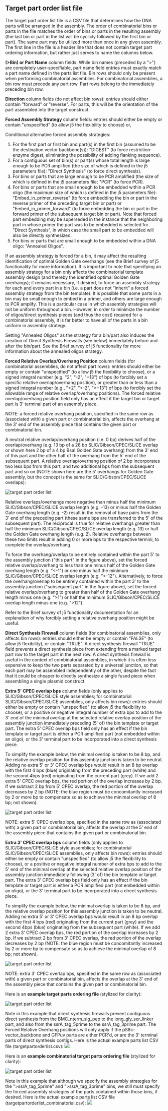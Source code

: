 ## Target part order list file

The target part order list file is a CSV file that determines how the DNA parts will be arranged in the assembly. The order of combinatorial bins or parts in the file matches the order of bins or parts in the resulting assembly (the last bin or part in the list will be cyclicly followed by the first bin or part). The same part may be utilized more than once in any given assembly. The first line in the file is a header line that does not contain target part ordering information, but rather just serves to name the columns below.

**(>Bin) or Part Name** column fields:
While bin names (preceded by a ">") are completely user-specifiable, part name field entries must exactly match a part name defined in the parts list file. Bin rows should only be present when performing combinatorial assemblies. For combinatorial assemblies, a bin row must precede any part row. Part rows belong to the immediately preceding bin row. 

**Direction** column fields (do not affect bin rows):
entries should either contain "forward" or "reverse". For parts, this will be the orientation of the part assembled into the target construct.

**Forced Assembly Strategy** column fields:
entries should either be empty or contain "unspecified" (to allow j5 the flexibility to choose) or, 

Conditional alternative forced assembly strategies:
1) For the first part or first bin and part(s) in the first bin (assumed to be the destination vector backbone(s)): "DIGEST" (to force restriction-enzyme digest, eliminating the possibility of adding flanking sequence).
2) For a contiguous set of bin(s) or part(s) whose total length is large enough to be PCR amplified (the size of which is defined in the j5 parameters file): "Direct Synthesis" (to force direct synthesis).
3) For bins or parts that are large enough to be PCR amplified (the size of which is defined in the j5 parameters file; "PCR" (to force PCR).
4) For bins or parts that are small enough to be embedded within a PCR oligo (the maximum size of which is defined in the j5 parameters file): "Embed_in_primer_reverse" (to force embedding the bin or part in the reverse primer of the preceding target bin or part) or "Embed_in_primer_forward" (to force embedding the bin or part in the forward primer of the subsequent target bin or part). Note that forced part embedding may be superseded in the instance that the neighboring part in whose primer the part was to be embedded is selected for "Direct Synthesis", in which case the small part to be embedded will also be directly synthesized.
5) For bins or parts that are small enough to be embedded within a DNA oligo: "Annealed Oligos".

If an assembly strategy is forced for a bin, it may affect the resulting identification of optimal Golden Gate overhangs (see the Brief survey of j5 functionality for more information). It is important to note that specifying an assembly strategy for a bin only affects the combinatorial template assembly design (and thereby the identified optimal Golden Gate overhangs); it remains necessary, if desired, to force an assembly strategy for each and every part in a bin (i.e. a part does not "inherit" a forced assembly strategy from the bin template). It is possible that some parts in a bin may be small enough to embed in a primer, and others are large enough to PCR amplify. This is a particular case in which assembly strategies will not be uniform throughout a bin. However, in order to minimize the number of oligos/direct synthesis pieces (and thus the cost) required for a combinatorial assembly, it is far better to have all of the parts in a bin uniform in assembly strategy.

Setting "Annealed Oligos" as the strategy for a bin/part also induces the creation of Direct Synthesis Firewalls (see below) immediately before and after the bin/part. See the Brief survey of j5 functionality for more information about the annealed oligos strategy.

**Forced Relative Overlap/Overhang Position** column fields (for combinatorial assemblies, do not affect part rows):
entries should either be empty or contain "unspecified" (to allow j5 the flexibility to choose), or a signed integral number (e.g. "2", "-2", "+13") of bps (to forcibly set a specific relative overlap/overhang position), or greater than or less than a signed integral number (e.g., ">2", "<-2", ">+13") of bps (to forcibly set the allowable range of relative overlap/overhang positions). The forced relative overlap/overhang position field only has an effect if the target bin or target part is 3' terminal part of an assembly piece.

NOTE: a forced relative overhang position, specified in the same row as (associated with) a given part or combinatorial bin, affects the overhang at the 3' end of the assembly piece that contains the given part or combinatorial bin.

A neutral relative overlap/overhang position (i.e. 0 bp) derives half of the overlap/overhang (e.g. 13 bp of a 26 bp SLIC/Gibson/CPEC/SLiCE overlap or shown here 2 bp of a 4 bp BsaI Golden Gate overhang) from the 3' end of this part and the other half of the overhang from the 5' end of the subsequent part. A relative overlap/overhang position of 2 bp incorporates two less bps from this part, and two additional bps from the subsequent part and so on (NOTE shown here are the 5' overhangs for Golden Gate assembly, but the concept is the same for SLIC/Gibson/CPEC/SLiCE overlaps):

![target part order list](../../images/pastedImage98.png)

Relative overlaps/overhangs more negative than minus half the minimum SLIC/Gibson/CPEC/SLiCE overlap length (e.g. -13) or minus half the Golden Gate overhang length (e.g. -2) result in the removal of base pairs from the 3' end of the preceding part (these same bps are transferred to the 5' of the subsequent part). The reciprocal is true for relative overhangs greater than half the minimum SLIC/Gibson/CPEC/SLiCE overlap length (e.g. 13) or half the Golden Gate overhang length (e.g. 2). Relative overhangs between these two limits result in adding 0 or more bps to the respective termini, to complete the overlap/overhang.

To force the overhang/overlap to be entirely contained within the part 5' to the assembly junction ("this part" in the figure above), set the forced relative overlap/overhang to less than one minus half of the Golden Gate overhang length (e.g. "<-1") or one minus half the minimum SLIC/Gibson/CPEC/SLiCE overlap length (e.g. "<-12"). Alternatively, to force the overhang/overlap to be entirely contained within the part 3' to the assembly junction ("subsequent part" in the figure above), set the forced relative overlap/overhang to greater than half of the Golden Gate overhang length minus one  (e.g. ">1") or half the minimum SLIC/Gibson/CPEC/SLiCE overlap length minus one (e.g. ">12").

Refer to the Brief survey of j5 functionality documentation for an explanation of why forcibly setting a relative overhang position might be useful.

**Direct Synthesis Firewall** column fields (for combinatorial assemblies, only affects bin rows):
entries should either be empty or contain "FALSE" (to allow j5 flexibility), or contain "TRUE". A direct synthesis firewall "TRUE" field prevents a direct synthesis piece from extending from a marked target part row to the target part in the next row. A direct synthesis firewall is useful in the context of combinatorial assemblies, in which it is often less expensive to keep the two parts separated by a universal junction, so that each part may be assembled independently of the other, despite the fact that it could be cheaper to directly synthesize a single fused piece when assembling a single plasmid construct.

**Extra 5' CPEC overlap bps** column fields (only applies to SLIC/Gibson/CPEC/SLiCE style assemblies; for combinatorial SLIC/Gibson/CPEC/SLiCE assemblies, only affects bin rows):
entries should either be empty or contain "unspecified" (to allow j5 the flexibility to choose), or a positive or negative integral number of extra bps to add to the 3' end of the minimal overlap at the selected relative overlap position of the assembly junction immediately preceding (5' of) the bin template or target part. The extra 5' CPEC overlap bps field only has an effect if the bin template or target part is either a PCR amplified part (not embedded within an oligo), or the 3' terminal part to be incorporated into a direct synthesis piece.

To simplify the example below, the minimal overlap is taken to be 8 bp, and the relative overlap position for this assembly junction is taken to be neutral. Adding no extra 5' or 3' CPEC overlap bps would result in an 8 bp overlap with the first 4 bps (blue) originating from the preceding part (white) and the second 4bps (red) originating from the current part (grey). If we add 2 extra 5' CPEC overlap bps, the red portion of the overlap increases by 2 bp. If we subtract 2 bp from 5' CPEC overlap, the red portion of the overlap decreases by 2 bp (NOTE: the blue region must be concomitantly increased by 2 or more bp to compensate so as to achieve the minimal overlap of 8 bp; not shown). 

![target part order list](../../images/pastedImage105.png)

NOTE: extra 5' CPEC overlap bps, specified in the same row as (associated with) a given part or combinatorial bin, affects the overlap at the 5' end of the assembly piece that contains the given part or combinatorial bin.

**Extra 3' CPEC overlap bps** column fields (only applies to SLIC/Gibson/CPEC/SLiCE style assemblies; for combinatorial SLIC/Gibson/CPEC/SLiCE assemblies, only affects bin rows):
entries should either be empty or contain "unspecified" (to allow j5 the flexibility to choose), or a positive or negative integral number of extra bps to add to the 5' end of the minimal overlap at the selected relative overlap position of the assembly junction immediately following (3' of) the bin template or target part. The extra 3' CPEC overlap bps field only has an effect if the bin template or target part is either a PCR amplified part (not embedded within an oligo), or the 3' terminal part to be incorporated into a direct synthesis piece.

To simplify the example below, the minimal overlap is taken to be 8 bp, and the relative overlap position for this assembly junction is taken to be neutral. Adding no extra 5' or 3' CPEC overlap bps would result in an 8 bp overlap with the first 4 bps (red) originating from the current part (grey) and the second 4bps (blue) originating from the subsequent part (white). If we add 2 extra 3' CPEC overlap bps, the red portion of the overlap increases by 2 bp. If we subtract 2 bp from 3' CPEC overlap, the red portion of the overlap decreases by 2 bp (NOTE: the blue region must be concomitantly increased by 2 or more bp to compensate so as to achieve the minimal overlap of 8 bp; not shown). 

![target part order list](../../images/pastedImage106.png)

NOTE: extra 3' CPEC overlap bps, specified in the same row as (associated with) a given part or combinatorial bin, affects the overlap at the 3' end of the assembly piece that contains the given part or combinatorial bin.

Here is an **example target parts ordering file** (stylized for clarity):

![target part order list](../../images/pastedImage103.png)


Note in this example that direct synthesis firewalls prevent contiguous direct synthesis from the BMC_nterm_sig_pep to the long_gly_ser_linker part, and also from the ssrA_tag_5prime to the ssrA_tag_3prime part. The Forced Relative Overhang positions will only apply if the pS8c-vector_backbone and GFPuv parts are either PCR'd, or are the 3' terminal parts of direct synthesis contigs.
Here is the actual example parts list CSV file (targetpartorderlist.csv): 
[![](http://j5.jbei.org/j5manual/images/_nb_fileIcons/targetpartorderlistfefffe.png)](http://j5.jbei.org/j5manual/attachments/targetpartorderlist.csv)

Here is an **example combinatorial target parts ordering file** (stylized for clarity):

![target part order list](../../images/pastedImage102.png)


Note in this example that although we specify the assembly strategies for the ">ssrA_tag_5prime" and ">ssrA_tag_3prime" bins, we still must specify the forced assembly strategies of the parts contained within those bins, if desired.
Here is the actual example parts list CSV file (targetpartorderlist_combinatorial.csv):
[![](http://j5.jbei.org/j5manual/images/_nb_fileIcons/targetpartorderlist_cfefffe.png)](http://j5.jbei.org/j5manual/attachments/targetpartorderlist_c.csv)